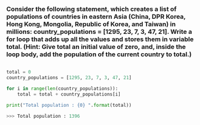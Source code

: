 ### Consider the following statement, which creates a list of populations of countries in eastern Asia (China, DPR Korea, Hong Kong, Mongolia, Republic of Korea, and Taiwan) in millions: country_populations = [1295, 23, 7, 3, 47, 21]. Write a for loop that adds up all the values and stores them in variable total. (Hint: Give total an initial value of zero, and, inside the loop body, add the population of the current country to total.)

```python

total = 0
country_populations = [1295, 23, 7, 3, 47, 21]

for i in range(len(country_populations)):
    total = total + country_populations[i]

print("Total population : {0} ".format(total))

>>> Total population : 1396 
```